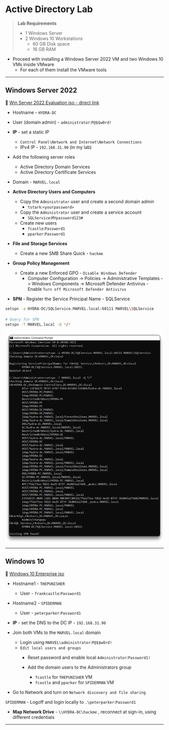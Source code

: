# Active Directory Lab

> **Lab Requirements**
>
> - 1 Windows Server
> - 2 Windows 10 Workstations
>   - 60 GB Disk space
>   - 16 GB RAM

- Proceed with installing a Windows Server 2022 VM and two Windows 10 VMs inside VMware
  - For each of them install the VMware tools

---

## Windows Server 2022

🔗 [Win Server 2022 Evaluation iso - direct link](https://software-static.download.prss.microsoft.com/sg/download/888969d5-f34g-4e03-ac9d-1f9786c66749/SERVER_EVAL_x64FRE_en-us.iso)

- Hostname - `HYDRA-DC`
- User (domain admin) - `administrator`:`P@$$w0rd!`
- **IP** - set a static IP
  - `Control Panel\Network and Internet\Network Connections`
  - IPv4 IP - `192.168.31.90` (in my lab)
- Add the following server roles
  - Active Directory Domain Services
  - Active Directory Certificate Services
- Domain - `MARVEL.local`
- **Active Directory Users and Computers**
  - Copy the `Administrator` user and create a second domain admin
    - `tstark`:`<yourpassword>`
  - Copy the `Administrator` user and create a service account
    - `SQLService`:`MYpassword123#`
  - Create new users
    - `fcastle`:`Password1`
    - `pparker`:`Password1`
  
- **File and Storage Services**
  - Create a new SMB Share Quick - `hackme`

- **Group Policy Management**
  - Create a new Enforced GPO - `Disable Windows Defender`
    - Computer Configuration -> Policies -> Administrative Templates -> Windows Components -> Microsoft Defender Antivirus - Enable `Turn off Microsoft Defender Antivirus`
  
- **SPN** - Register the Service Principal Name - SQLService

```bash
setspn -a HYDRA-DC/SQLService.MARVEL.local:60111 MARVEL\SQLService

# Query for SPN
setspn -T MARVEL.local -Q */*
```

![](.gitbook/assets/2024-07-15_23-41-00_638.png)

---

## Windows 10

🔗 [Windows 10 Enterprise iso](https://www.microsoft.com/en-us/evalcenter/download-windows-10-enterprise)

- Hostname1 - `THEPUNISHER`
  - User - `frankcastle`:`Password1`
- Hostname2 - `SPIDERMAN`
  - User - `peterparker`:`Password1`
- **IP** - set the DNS to the DC IP - `192.168.31.90`
- Join both VMs to the `MARVEL.local` domain
  - Login using `MARVEL\administrator`:`P@$$w0rd!`
  - `Edit local users and groups`
    - Reset password and enable local `Administrator`:`Password1!`

    - Add the domain users to the Administrators group
      - `fcastle` for `THEPUNISHER` VM
      - `fcastle` and `pparker` for `SPIDERMAN` VM

- Go to Network and turn on `Network discovery and file sharing`



`SPIDERMAN` - Logoff and login locally to `.\peterparker`:`Password1`

- **Map Network Drive** - `\\HYDRA-DC\hackme` , reconnect at sign-in, using different credentials

---

